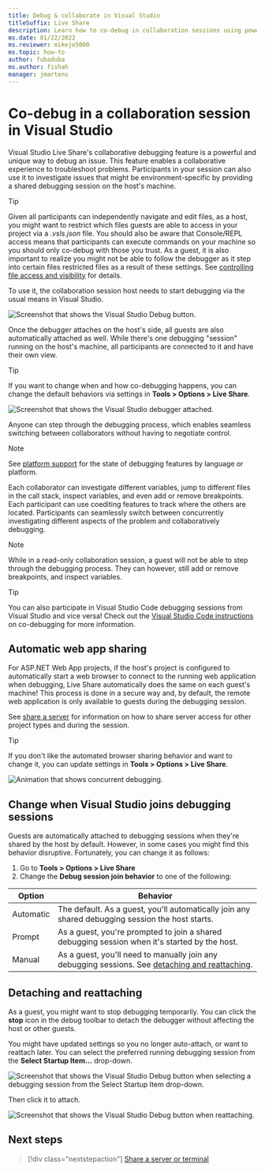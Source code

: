```yaml
---
title: Debug & collaborate in Visual Studio
titleSuffix: Live Share
description: Learn how to co-debug in collaboration sessions using powerful tools included in Visual Studio and Live Share.
ms.date: 01/22/2022
ms.reviewer: mikejo5000
ms.topic: how-to
author: fubaduba
ms.author: fishah
manager: jmartens
---
```


<!--
Copyright © Microsoft Corporation
All rights reserved.
Creative Commons Attribution 4.0 License (International): https://creativecommons.org/licenses/by/4.0/legalcode
-->

# Co-debug in a collaboration session in Visual Studio

Visual Studio Live Share's collaborative debugging feature is a powerful and unique way to debug an issue. This feature enables a collaborative experience to troubleshoot problems. Participants in your session can also use it to investigate issues that might be environment-specific by providing a shared debugging session on the host's machine.

> [!TIP]
> Given all participants can independently navigate and edit files, as a host, you might want to restrict which files guests are able to access in your project via a *.vsls.json* file. You should also be aware that Console/REPL access means that participants can execute commands on your machine so you should only co-debug with those you trust. As a guest, it is also important to realize you might not be able to follow the debugger as it step into certain files restricted files as a result of these settings. See [controlling file access and visibility](../reference/security.md#controlling-file-access-and-visibility) for details.

To use it, the collaboration session host needs to start debugging via the usual means in Visual Studio.

![Screenshot that shows the Visual Studio Debug button.](../media/vs-debug-button.png)

Once the debugger attaches on the host's side, all guests are also automatically attached as well. While there's one debugging "session" running on the host's machine, all participants are connected to it and have their own view.

> [!TIP]
> If you want to change when and how co-debugging happens, you can change the default behaviors via settings in **Tools > Options > Live Share**.

![Screenshot that shows the Visual Studio debugger attached.](../media/vs-debugger.png)

Anyone can step through the debugging process, which enables seamless switching between collaborators without having to negotiate control.

> [!NOTE]
> See [platform support](../reference/platform-support.md) for the state of debugging features by language or platform.

Each collaborator can investigate different variables, jump to different files in the call stack, inspect variables, and even add or remove breakpoints. Each participant can use coediting features to track where the others are located. Participants can seamlessly switch between concurrently investigating different aspects of the problem and collaboratively debugging.

> [!NOTE]
> While in a read-only collaboration session, a guest will not be able to step through the debugging process. They can however, still add or remove breakpoints, and inspect variables.

> [!TIP]
> You can also participate in Visual Studio Code debugging sessions from Visual Studio and vice versa! Check out the [Visual Studio Code instructions](codebug-visual-studio-code.md) on co-debugging for more information.

## Automatic web app sharing

For ASP.NET Web App projects, if the host's project is configured to automatically start a web browser to connect to the running web application when debugging, Live Share automatically does the same on each guest's machine! This process is done in a secure way and, by default, the remote web application is only available to guests during the debugging session.

See [share a server](share-server-visual-studio.md) for information on how to share server access for other project types and during the session.

> [!TIP]
> If you don't like the automated browser sharing behavior and want to change it, you can update settings in **Tools > Options > Live Share**.

![Animation that shows concurrent debugging.](../media/co-debug.gif)

## Change when Visual Studio joins debugging sessions

Guests are automatically attached to debugging sessions when they're shared by the host by default. However, in some cases you might find this behavior disruptive. Fortunately, you can change it as follows:

1. Go to **Tools > Options > Live Share**
2. Change the **Debug session join behavior** to one of the following:

| Option | Behavior |
|--------|----------|
| Automatic | The default. As a guest, you'll automatically join any shared debugging session the host starts. |
| Prompt | As a guest, you're prompted to join a shared debugging session when it's started by the host. |
| Manual | As a guest, you'll need to manually join any debugging sessions. See [detaching and reattaching](#detaching-and-reattaching).|

## Detaching and reattaching

As a guest, you might want to stop debugging temporarily. You can click the **stop** icon in the debug toolbar to detach the debugger without affecting the host or other guests.

You might have updated settings so you no longer auto-attach, or want to reattach later. You can select the preferred running debugging session from the **Select Startup Item...** drop-down.

![Screenshot that shows the Visual Studio Debug button when selecting a debugging session from the Select Startup Item drop-down.](../media/vs-select-reattach.png)

Then click it to attach.

![Screenshot that shows the Visual Studio Debug button when reattaching.](../media/vs-reattach.png)

## Next steps

> [!div class="nextstepaction"]
> [Share a server or terminal](share-server-visual-studio.md)
